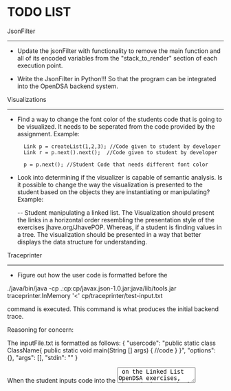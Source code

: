 TODO LIST
=========

JsonFilter
***
* Update the jsonFilter with functionality to remove the main function and all of its encoded variables from the "stack_to_render" section of each execution point.

* Write the JsonFilter in Python!!! So that the program can be integrated into the OpenDSA backend system. 


Visualizations
*** 
* Find a way to change the font color of the students code that is going to be visualized. It needs to be seperated from the code provided by the assignment. Example: 

        Link p = createList(1,2,3); //Code given to student by developer 
        Link r = p.next().next();  //Code given to student by developer

        p = p.next(); //Student Code that needs different font color

* Look into determining if the visualizer is capable of semantic analysis. Is it possible to change the way the visualization is presented to the student based on the objects they are instantiating or manipulating? Example: 

	-- Student manipulating a linked list. The Visualization should present the links in a horizontal order resembling the presentation style of the exercises jhave.org/JhavePOP. Whereas, if a student is finding values in a tree. The visualization should be presented in a way that better displays the data structure for understanding. 


Traceprinter
*** 
* Figure out how the user code is formatted before the 

./java/bin/java -cp .:cp:cp/javax.json-1.0.jar:java/lib/tools.jar traceprinter.InMemory '<' cp/traceprinter/test-input.txt 

command is executed. This command is what produces the initial backend trace. 

Reasoning for concern: 

The inputFile.txt is formatted as follows: 
{
 "usercode": 
 "public static class ClassName{ public static void main(String [] args) { //code } }", 
 "options": {},
 "args": [],
 "stdin": ""
}

When the student inputs code into the <textarea> on the Linked List OpenDSA exercises, the code is sent back and forth via a string. It would not be difficult to concatenate,

String traceCode = "public static class ClassName{ public static void main(String [] args) { //code } }"; 

String jsonObject = "{" + '"' + "usercode" + '"' + ':' + traceCode + '"' + "options" + '"' + ':' + "{}," + '"' + "args" + '"' + ':' + "[]," + '"' + "stdin" + '"' + ':' + '"' + '"'; 

however, it seems this should already be in the traceprinter package somewhere. I shouldn't have to write a tiny program to modify the user's code before its sent to the traceprinter and once again after its processed? 

* The formatting of the usercode is another issue that must be solved soon. When sending a json object to traceprinter.InMemory, there must not be more than one space between each character within the "usercode":"" section, or the JsonParser, JsonTokenizer, and JsonReader, will all throw errors. Therefore, I must find out how the user code is formatted before it is even placed within the usercode section of the json object.
